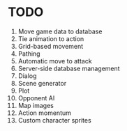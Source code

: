 <h1>TODO</h1>
<ol>
	<li>Move game data to database</li>
	<li>Tie animation to action</li>
	<li>Grid-based movement</li>
	<li>Pathing</li>
	<li>Automatic move to attack</li>
	<li>Server-side database management</li>
	<li>Dialog</li>
	<li>Scene generator</li>
	<li>Plot</li>
	<li>Opponent AI</li>
	<li>Map images</li>
	<li>Action momentum</li>
	<li>Custom character sprites</li>
<ul>